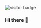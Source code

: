 <img src="https://visitor-badge.laobi.icu/badge?page_id=HoanggLB2k2.HoanggLB2k2" alt="visitor badge"/>

### Hi there 👋

<!--
**HoanggLB2k2/HoanggLB2k2** is a ✨ _special_ ✨ repository because its `README.md` (this file) appears on your GitHub profile.

Here are some ideas to get you started:

- 🔭 I’m currently working on ...
- 🌱 I’m currently learning ...
- 👯 I’m looking to collaborate on ...
- 🤔 I’m looking for help with ...
- 💬 Ask me about ...
- 📫 How to reach me: ...
- 😄 Pronouns: ...
- ⚡ Fun fact: ...
-->
